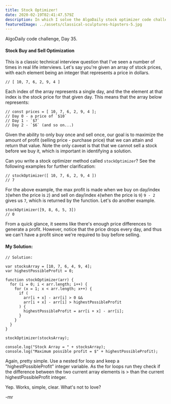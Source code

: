 ```yaml
---
title: Stock Optimizer!
date: 2020-02-19T02:41:47.579Z
description: In which I solve the AlgoDaily stock optimizer code challenge.
featuredImage: ../assets/classical-sculptures-hipsters-5.jpg
---
```



AlgoDaily code challenge, Day 35.



#### Stock Buy and Sell Optimization

This is a classic technical interview question that I've seen a number of times in real life interviews. Let's say you're given an array of stock prices, with each element being an integer that represents a price in dollars.

```
// [ 10, 7, 6, 2, 9, 4 ]
```

Each index of the array represents a single day, and the the element at that index is the stock price for that given day. This means that the array below represents:

```
// const prices = [ 10, 7, 6, 2, 9, 4 ];
// Day 0 - a price of `$10`
// Day 1 - `$7`
// Day 2 - `$6` (and so on...)
```

Given the ability to only buy once and sell once, our goal is to maximize the amount of profit (selling price - purchase price) that we can attain and return that value. Note the only caveat is that that we cannot sell a stock before we buy it, which is important in identifying a solution.

Can you write a stock optimizer method called `stockOptimizer`? See the following examples for further clarification:

```
// stockOptimizer([ 10, 7, 6, 2, 9, 4 ])
// 7
```

For the above example, the max profit is made when we buy on day/index `3`(when the price is `2`) and sell on day/index `4`(when the price is `9`) `9 - 2 `gives us `7`, which is returned by the function. Let's do another example.

```
stockOptimizer([9, 8, 6, 5, 3])
// 0
```

From a quick glance, it seems like there's enough price differences to generate a profit. However, notice that the price drops every day, and thus we can't have a profit since we're required to buy before selling.





#### My Solution:

```
// Solution:

var stocksArray = [10, 7, 6, 4, 9, 4];
var highestPossibleProfit = 0;

function stockOptimizer(arr) {
  for (i = 0; i < arr.length; i++) {
    for (x = 1; x < arr.length; x++) {
      if (
        arr[i + x] - arr[i] > 0 &&
        arr[i + x] - arr[i] > highestPossibleProfit
      ) {
        highestPossibleProfit = arr[i + x] - arr[i];
      }
    }
  }
}

stockOptimizer(stocksArray);

console.log("Stock Array = " + stocksArray);
console.log("Maximum possible profit = $" + highestPossibleProfit);
```



Again, pretty simple. Use a nested for loop and keep a "highestPossibleProfit" integer variable. As the for loops run they check if the difference between the two current array elements is > than the current highestPossibleProfit integer.

Yep. Works, simple, clear. What's not to love?

\-mr
